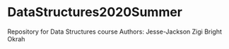 # DataStructures2020Summer
Repository for Data Structures course
Authors: Jesse-Jackson Zigi
         Bright Okrah
